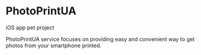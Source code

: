 # PhotoPrintUA

iOS app pet project

PhotoPrintUA service focuses on providing easy and convenient way to get photos from your smartphone printed.
